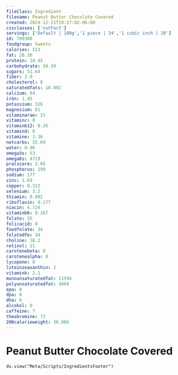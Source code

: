 ```yaml
---
fileClass: Ingredient
filename: Peanut Butter Chocolate Covered
created: 2024-12-21T19:27:02-06:00
cssclasses: ['nutFact']
servings: ['Default | 100g','1 piece | 34','1 cubic inch | 20']
id: 789300
foodgroup: Sweets
calories: 513
fat: 28.36
protein: 10.45
carbohydrate: 58.59
sugars: 51.64
fiber: 2.9
cholesterol: 8
saturatedfats: 10.092
calcium: 84
iron: 1.45
potassium: 326
magnesium: 81
vitaminarae: 21
vitaminc: 0
vitaminb12: 0.26
vitamind: 0
vitamine: 3.36
netcarbs: 55.69
water: 0.96
omega3s: 53
omega6s: 4719
pralscore: 2.05
phosphorus: 190
sodium: 177
zinc: 1.69
copper: 0.322
selenium: 3.2
thiamin: 0.092
riboflavin: 0.177
niacin: 4.724
vitaminb6: 0.167
folate: 35
folicacid: 0
foodfolate: 34
folatedfe: 34
choline: 38.2
retinol: 21
carotenebeta: 0
carotenealpha: 0
lycopene: 0
luteinzeaxanthin: 2
vitamink: 2.1
monounsaturatedfat: 11594
polyunsaturatedfat: 4869
epa: 0
dpa: 0
dha: 0
alcohol: 0
caffeine: 7
theobromine: 72
200calorieweight: 38.986
---
```


# Peanut Butter Chocolate Covered

```dataviewjs
dv.view("Meta/Scripts/IngredientsFooter")
```